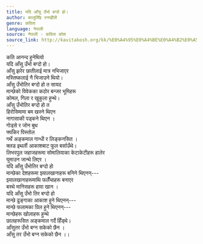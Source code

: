 ```yaml
---
title: यदि आँसु उँभो बग्दो हो।
author: कालुसिँह रनपहेँली
genre: कविता
language: नेपाली
source: नेपाली - कविता कोश
source_link: http://kavitakosh.org/kk/%E0%A4%95%E0%A4%BE%E0%A4%B2%E0%A5%81%E0%A4%B8%E0%A4%BF%E0%A4%81%E0%A4%B9_%E0%A4%B0%E0%A4%A8%E0%A4%AA%E0%A4%B9%E0%A5%87%E0%A4%81%E0%A4%B2%E0%A5%80
---
```


कति आनन्द हुनेथियो  
यदि आँसु उँभो बग्दो हो।  
आँसु झरेर छातीलाई मात्र नभिजाएर  
मस्तिष्कलाई नै भिजाउने थियो।  
आँसु उँभोतिर बग्दो हो त सायद  
मान्छेको विवेकका कठोर बन्जर भूमिहरू  
कोमल, गिला र खुकुला हुन्थे।  
आँसु उँभोतिर बग्दो हो त  
हिरोसिमामा बम खस्ने थिएन  
नागासाकी पड्कने थिएन ।  
गोड्से र जोन बुथ  
फ्याँकेर पिस्तोल  
गर्थे अङ्कमाल गान्धी र लिङ्कनसित ।  
क्लड इथर्ली आकाशबाट फूल बर्साउँथे।  
लिभरपुल जहाजहरूमा सोमालियाका केटाकेटीहरू हालेर  
घुमाउन जान्थे लिएर ।  
यदि आँसु उँभोतिर बग्दो हो  
मान्छेका देशहरूमा झ्यालखानाहरू बनिने थिएनन्---  
झ्यालखानाहरूमाथि फलैँचाहरू बनाएर  
बस्थे मानिसहरू हावा खान ।  
यदि आँसु उँभो तिर बग्दो हो  
मान्छे ढुङ्गाका आकाश हुने थिएनन्---  
मान्छे फलामका ग्रिल हुने थिएनन्---  
मान्छेहरू खोलाहरू हुन्थे  
छालहरूसित अङ्कमाल गर्दै हिँड्थे।  
आँसुतर उँभो बग्न सकेको छैन ।  
आँसु तर उँभो बग्न सकेको छैन ।।
